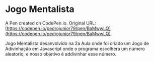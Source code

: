 # Jogo Mentalista

A Pen created on CodePen.io. Original URL: [https://codepen.io/pedrojunior79/pen/BaMwwLQ](https://codepen.io/pedrojunior79/pen/BaMwwLQ).

Jogo Mentalista desanvolvido na 2a Aula onde foi criado um Jogo de Adivinhação em Javascript onde o programa escolherá um número aleatorio, e nosso objetivo é addivinhar esse número.